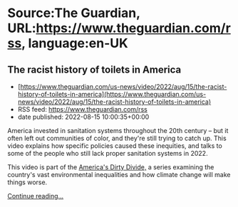 # Source:The Guardian, URL:https://www.theguardian.com/rss, language:en-UK

## The racist history of toilets in America
 - [https://www.theguardian.com/us-news/video/2022/aug/15/the-racist-history-of-toilets-in-america](https://www.theguardian.com/us-news/video/2022/aug/15/the-racist-history-of-toilets-in-america)
 - RSS feed: https://www.theguardian.com/rss
 - date published: 2022-08-15 10:00:35+00:00

<p>America invested in sanitation systems throughout the 20th century – but it often left out communities of color, and they're still trying to catch up. This video explains how specific policies caused these inequities, and talks to some of the people who still lack proper sanitation systems in 2022.</p><p>This video is part of the <a href="https://www.theguardian.com/us-news/series/americas-dirty-divide">America's Dirty Divide,</a>&nbsp;a series examining the country's vast environmental inequalities and how climate change will make things worse.&nbsp;<br /></p> <a href="https://www.theguardian.com/us-news/video/2022/aug/15/the-racist-history-of-toilets-in-america">Continue reading...</a>

